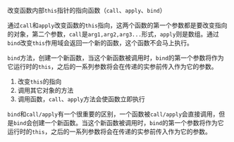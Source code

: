 改变函数内部`this`指针的指向函数（`call`、`apply`、`bind`）

通过`call`和`apply`改变函数的`this`指向，这两个函数的第一个参数都是要改变指向的对象，第二个参数，`call`是`arg1,arg2,arg3...`形式，`apply`则是数组。通过`bind`改变`this`作用域会返回一个新的函数，这个函数不会马上执行。

`bind`方法，创建一个新函数，当这个新函数被调用时，`bind`的第一个参数将作为它运行时的`this`，之后的一系列参数将会在传递的实参前传入作为它的参数。

1. 改变`this`的指向
2. 调用其它对象的方法
3. 调用函数，`call`、`apply`方法会使函数立即执行

`bind`和`call/apply`有一个很重要的区别，一个函数被`call/apply`会直接调用，但是`bind`会创建一个新函数。当这个新函数被调用时，`bind`的第一个参数将作为它运行时的`this`，之后的一系列参数将会在传递的实参前传入作为它的参数。

